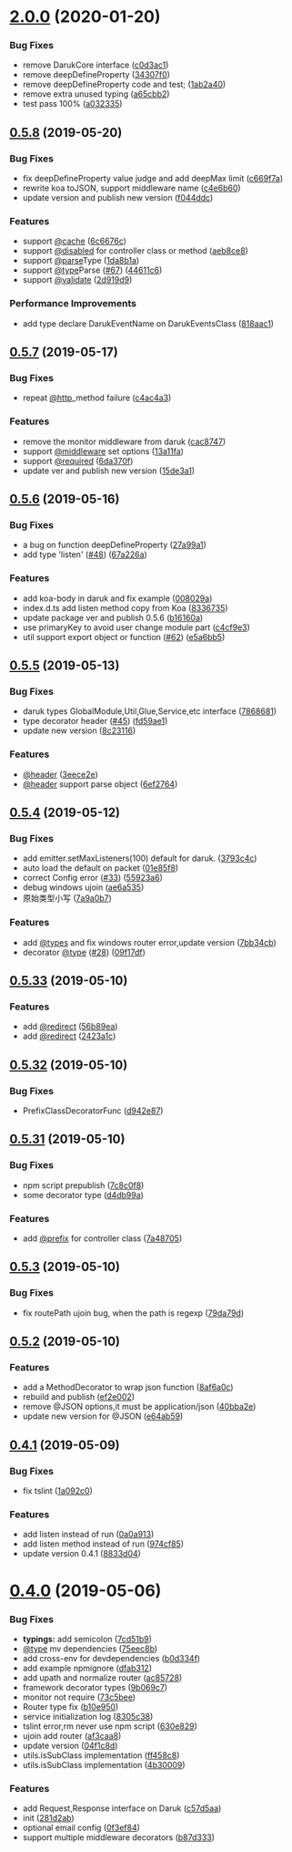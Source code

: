# [2.0.0](https://github.com/darukjs/daruk/compare/v0.5.8...v2.0.0) (2020-01-20)


### Bug Fixes

* remove DarukCore interface ([c0d3ac1](https://github.com/darukjs/daruk/commit/c0d3ac169cee5295b0b755ada2b0b489060293d9))
* remove deepDefineProperty ([34307f0](https://github.com/darukjs/daruk/commit/34307f0cc41e6d2708b509a1998fccf7d6e9db68))
* remove deepDefineProperty code and test; ([1ab2a40](https://github.com/darukjs/daruk/commit/1ab2a40a08a9ae13b1730f1c7496026921a3eb30))
* remove extra unused typing ([a65cbb2](https://github.com/darukjs/daruk/commit/a65cbb29e615bc340b91bca481d2b65fe72e0166))
* test pass 100% ([a032335](https://github.com/darukjs/daruk/commit/a032335925222dfed342ae1260ef4d5a85a82c01))



## [0.5.8](https://github.com/darukjs/daruk/compare/v0.5.7...v0.5.8) (2019-05-20)


### Bug Fixes

* fix deepDefineProperty value judge and add deepMax limit ([c669f7a](https://github.com/darukjs/daruk/commit/c669f7af6d96388e9f6bae81d899f591253d7ffe))
* rewrite koa toJSON, support middleware name ([c4e6b60](https://github.com/darukjs/daruk/commit/c4e6b60e8b5736f635c9b18733206f85d8703cf5))
* update version and publish new version ([f044ddc](https://github.com/darukjs/daruk/commit/f044ddc3e50e5a427ba42ba23b007edd718a00b2))


### Features

* support [@cache](https://github.com/cache) ([6c6676c](https://github.com/darukjs/daruk/commit/6c6676c32521be6b6f6eba0a32d2d50434f82146))
* support [@disabled](https://github.com/disabled) for controller class or method ([aeb8ce8](https://github.com/darukjs/daruk/commit/aeb8ce813ca8c4a71188f3c3d6c62094325188b1))
* support [@parse](https://github.com/parse)Type ([1da8b1a](https://github.com/darukjs/daruk/commit/1da8b1a0cff8a5dcbcc4c133cb7f6701199fb5ca))
* support [@type](https://github.com/type)Parse ([#67](https://github.com/darukjs/daruk/issues/67)) ([44611c6](https://github.com/darukjs/daruk/commit/44611c6a0a43c6c57ac924021ffbc273498508a7))
* support [@validate](https://github.com/validate) ([2d919d9](https://github.com/darukjs/daruk/commit/2d919d95fecfbd5c5b8da14f4308220016f1fee4))


### Performance Improvements

* add type declare DarukEventName on DarukEventsClass ([818aac1](https://github.com/darukjs/daruk/commit/818aac15b0fe2503f2d9394cb5638230267a0c86))



## [0.5.7](https://github.com/darukjs/daruk/compare/v0.5.6...v0.5.7) (2019-05-17)


### Bug Fixes

* repeat [@http](https://github.com/http)_method failure ([c4ac4a3](https://github.com/darukjs/daruk/commit/c4ac4a3e3739a1f49773c63f7e0d5adb0c3662df))


### Features

* remove the monitor middleware from daruk ([cac8747](https://github.com/darukjs/daruk/commit/cac8747bf78beaae1e4d1c1823aefaa4ca6f1222))
* support [@middleware](https://github.com/middleware) set options ([13a11fa](https://github.com/darukjs/daruk/commit/13a11fa677d45a6e760a1a37e459515e5ac37b01))
* support [@required](https://github.com/required) ([6da370f](https://github.com/darukjs/daruk/commit/6da370f45f6f541de31095d8aada731c7d4dadd1))
* update ver and publish new version ([15de3a1](https://github.com/darukjs/daruk/commit/15de3a1e542d4f46af6ff7655933848aba547f00))



## [0.5.6](https://github.com/darukjs/daruk/compare/v0.5.5...v0.5.6) (2019-05-16)


### Bug Fixes

* a bug on function deepDefineProperty ([27a99a1](https://github.com/darukjs/daruk/commit/27a99a1438a3c8f24cdd7ab11d2c42ad6d0f3069))
* add type 'listen' ([#48](https://github.com/darukjs/daruk/issues/48)) ([67a226a](https://github.com/darukjs/daruk/commit/67a226a2b5b26fa0c47bc5cf0d0c1f3805abf68a))


### Features

* add koa-body in daruk and fix example ([008029a](https://github.com/darukjs/daruk/commit/008029a55916f7720bf7c7a385223e26d153696e))
* index.d.ts add listen method copy from Koa ([8336735](https://github.com/darukjs/daruk/commit/8336735b7c9b5ad5d305a302ba7a5b856e72c4f0))
* update package ver and publish 0.5.6 ([b16160a](https://github.com/darukjs/daruk/commit/b16160a4cc6cf8ef179ebd05598a210e21165cac))
* use primaryKey to avoid user change module part ([c4cf9e3](https://github.com/darukjs/daruk/commit/c4cf9e32c76c0cb93f056169ef812a2eb95cc794))
* util support export object or function ([#62](https://github.com/darukjs/daruk/issues/62)) ([e5a6bb5](https://github.com/darukjs/daruk/commit/e5a6bb5422f6dabaaee4164097334460e1bdd57a))



## [0.5.5](https://github.com/darukjs/daruk/compare/v0.5.4...v0.5.5) (2019-05-13)


### Bug Fixes

* daruk types GlobalModule,Util,Glue,Service,etc interface ([7868681](https://github.com/darukjs/daruk/commit/78686812a4aa4299fd44792e809596916addc542))
* type decorator header ([#45](https://github.com/darukjs/daruk/issues/45)) ([fd59ae1](https://github.com/darukjs/daruk/commit/fd59ae103c5213574fdc3ffea6a96abc80eb3b28))
* update new version ([8c23116](https://github.com/darukjs/daruk/commit/8c2311626463619467cb034888ba51fb717675d0))


### Features

* [@header](https://github.com/header) ([3eece2e](https://github.com/darukjs/daruk/commit/3eece2e755766a635a23a760c6f60242c56a7b20))
* [@header](https://github.com/header) support parse object ([6ef2764](https://github.com/darukjs/daruk/commit/6ef2764fcaf80c589958631d67bbbbb3858f8fae))



## [0.5.4](https://github.com/darukjs/daruk/compare/v0.5.33...v0.5.4) (2019-05-12)


### Bug Fixes

* add emitter.setMaxListeners(100) default for daruk. ([3793c4c](https://github.com/darukjs/daruk/commit/3793c4cff071a78a30a8ec7e75d801b44499c1f9))
* auto load the default on packet ([01e85f8](https://github.com/darukjs/daruk/commit/01e85f812b1ebac6e20dfe48db418bcfc8e32a95))
* correct Config error ([#33](https://github.com/darukjs/daruk/issues/33)) ([55923a6](https://github.com/darukjs/daruk/commit/55923a676d2f94c0c4ae0fff8798f7ce64e4fc23))
* debug windows ujoin ([ae6a535](https://github.com/darukjs/daruk/commit/ae6a535515b84164557b96cc95dcea9749e48242))
* 原始类型小写 ([7a9a0b7](https://github.com/darukjs/daruk/commit/7a9a0b7884fbae41c691903b49b5d36f7bda192f))


### Features

* add [@types](https://github.com/types) and fix windows router error,update version ([7bb34cb](https://github.com/darukjs/daruk/commit/7bb34cb4bfedff5aa43736e6b58481ea4c7c0401))
* decorator [@type](https://github.com/type) ([#28](https://github.com/darukjs/daruk/issues/28)) ([09f17df](https://github.com/darukjs/daruk/commit/09f17dfe9ff4f59cc9d5412a9785e976328535cc))



## [0.5.33](https://github.com/darukjs/daruk/compare/v0.5.32...v0.5.33) (2019-05-10)


### Features

* add [@redirect](https://github.com/redirect) ([56b89ea](https://github.com/darukjs/daruk/commit/56b89eaeab4f4c23d08f8da44d7cce89537c3396))
* add [@redirect](https://github.com/redirect) ([2423a1c](https://github.com/darukjs/daruk/commit/2423a1c0d04dc9f69cf68ec115f62e3cc8fb8ed5))



## [0.5.32](https://github.com/darukjs/daruk/compare/v0.5.31...v0.5.32) (2019-05-10)


### Bug Fixes

* PrefixClassDecoratorFunc ([d942e87](https://github.com/darukjs/daruk/commit/d942e87247698d7f42bb323ecdcbb6792105d2bb))



## [0.5.31](https://github.com/darukjs/daruk/compare/v0.5.3...v0.5.31) (2019-05-10)


### Bug Fixes

* npm script prepublish ([7c8c0f8](https://github.com/darukjs/daruk/commit/7c8c0f8bb595e1635a9335b6fa821e9fd92e5a41))
* some decorator type ([d4db99a](https://github.com/darukjs/daruk/commit/d4db99a33f85556bd0311b1a4150ed9f301b9200))


### Features

* add [@prefix](https://github.com/prefix) for controller class ([7a48705](https://github.com/darukjs/daruk/commit/7a48705c7fa5768030c7902980f5748aa62ed472))



## [0.5.3](https://github.com/darukjs/daruk/compare/v0.5.2...v0.5.3) (2019-05-10)


### Bug Fixes

* fix routePath ujoin bug, when the path is regexp ([79da79d](https://github.com/darukjs/daruk/commit/79da79db3e0e5b8f27cc4c5bf202e92e5fb05ed9))



## [0.5.2](https://github.com/darukjs/daruk/compare/v0.4.1...v0.5.2) (2019-05-10)


### Features

* add a MethodDecorator to wrap json function ([8af6a0c](https://github.com/darukjs/daruk/commit/8af6a0c7b80b453868da8b4c21e9bd840863fb62))
* rebuild and publish ([ef2e002](https://github.com/darukjs/daruk/commit/ef2e002d2feb48575f02587e36fb67720b49260a))
* remove @JSON options,it must be application/json ([40bba2e](https://github.com/darukjs/daruk/commit/40bba2e1d7474d00a4d08d45af925ec4b772a38f))
* update new version for @JSON ([e64ab59](https://github.com/darukjs/daruk/commit/e64ab59dc9cf5ff7087995903b347e8973e0b183))



## [0.4.1](https://github.com/darukjs/daruk/compare/v0.4.0...v0.4.1) (2019-05-09)


### Bug Fixes

* fix tslint ([1a092c0](https://github.com/darukjs/daruk/commit/1a092c0c17e73ca7310c1626d162a21efd43d415))


### Features

* add listen instead of run ([0a0a913](https://github.com/darukjs/daruk/commit/0a0a913c6cd18adcea428a7c0a734991c99b0a59))
* add listen method instead of run ([974cf85](https://github.com/darukjs/daruk/commit/974cf85f4c076eca36a0cbc4866443f24ef9c5e7))
* update version 0.4.1 ([8833d04](https://github.com/darukjs/daruk/commit/8833d0424543982282cb434659cb8cf830c19881))



# [0.4.0](https://github.com/darukjs/daruk/compare/281d2abe600ba0790ffd3bc9f2f78e18d5234e46...v0.4.0) (2019-05-06)


### Bug Fixes

* **typings:** add semicolon ([7cd51b9](https://github.com/darukjs/daruk/commit/7cd51b9724d751abc3c13365bf18484202a71e6d))
* [@type](https://github.com/type) mv dependencies ([75eec8b](https://github.com/darukjs/daruk/commit/75eec8babba94c7f05c622e5d01bc0ad864a6735))
* add cross-env for devdependencies ([b0d334f](https://github.com/darukjs/daruk/commit/b0d334facb27ee7303e3a3773e7c1fbf45fc2d2b))
* add example npmignore ([dfab312](https://github.com/darukjs/daruk/commit/dfab3126ee59ff1c9d1a414cf1cc556a9af4ad9c))
* add upath and normalize router ([ac85728](https://github.com/darukjs/daruk/commit/ac857284b467ac5609cd2a8e3b2f7d94e7cdd638))
* framework decorator  types ([9b069c7](https://github.com/darukjs/daruk/commit/9b069c78f2667b3ce05f2d853325c5e78faef6a3))
* monitor not require ([73c5bee](https://github.com/darukjs/daruk/commit/73c5beebb609aa1238b86d6a1fe4ab238897236f))
* Router type fix ([b10e950](https://github.com/darukjs/daruk/commit/b10e950c9f0a373317f3ce0fb3d5e07d1449a35c))
* service initialization log ([8305c38](https://github.com/darukjs/daruk/commit/8305c3877c508ab7ae64d2ffd568f19b9b3d322b))
* tslint error,rm never use npm script ([630e829](https://github.com/darukjs/daruk/commit/630e8293d2baa12d8749edc8920fbd00abd3d30b))
* ujoin add router ([af3caa8](https://github.com/darukjs/daruk/commit/af3caa8c8e37d3eeb4978f12969b5e21fe77b0aa))
* update version ([04f1c8d](https://github.com/darukjs/daruk/commit/04f1c8d4b5bf7dfa407c91e80d2330778535e9cc))
* utils.isSubClass implementation ([ff458c8](https://github.com/darukjs/daruk/commit/ff458c832d68fa0c813d1753ce69ee08917710d5))
* utils.isSubClass implementation ([4b30009](https://github.com/darukjs/daruk/commit/4b3000955661ea30db9a5b49fbfaeb2c7d9b7714))


### Features

* add Request,Response interface on Daruk ([c57d5aa](https://github.com/darukjs/daruk/commit/c57d5aab158b574d30e88251da876868a4429a1b))
* init ([281d2ab](https://github.com/darukjs/daruk/commit/281d2abe600ba0790ffd3bc9f2f78e18d5234e46))
* optional email config ([0f3ef84](https://github.com/darukjs/daruk/commit/0f3ef84d7eadb3588372b88bb6efcff5b66f971f))
* support multiple middleware decorators ([b87d333](https://github.com/darukjs/daruk/commit/b87d3335f81e5b69fd9d50ccbeb9a5d33fcb22b1))



